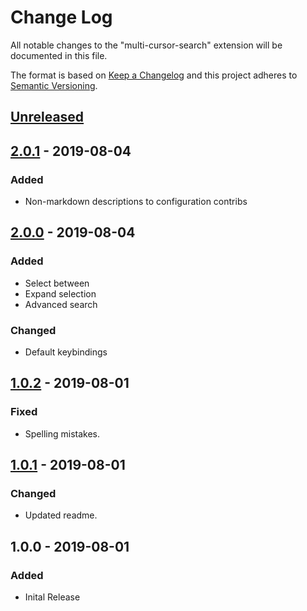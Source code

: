 # Change Log
All notable changes to the "multi-cursor-search" extension will be documented in this file.

The format is based on [Keep a Changelog](http://keepachangelog.com/en/1.0.0/) and this project adheres to [Semantic Versioning](http://semver.org/spec/v2.0.0.html).

## [Unreleased]

## [2.0.1] - 2019-08-04
### Added
- Non-markdown descriptions to configuration contribs

## [2.0.0] - 2019-08-04
### Added
- Select between
- Expand selection
- Advanced search

### Changed
- Default keybindings

## [1.0.2] - 2019-08-01
### Fixed
- Spelling mistakes.

## [1.0.1] - 2019-08-01
### Changed
- Updated readme.

## 1.0.0 - 2019-08-01
### Added
- Inital Release

[Unreleased]: https://github.com/yo1dog/vscode-multi-cursor-search/compare/v2.0.1...HEAD
[2.0.1]: https://github.com/yo1dog/vscode-multi-cursor-search/compare/v2.0.0...v2.0.1
[2.0.0]: https://github.com/yo1dog/vscode-multi-cursor-search/compare/v1.0.2...v2.0.0
[1.0.2]: https://github.com/yo1dog/vscode-multi-cursor-search/compare/v1.0.1...v1.0.2
[1.0.1]: https://github.com/yo1dog/vscode-multi-cursor-search/compare/v1.0.0...v1.0.1